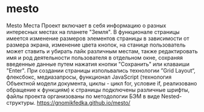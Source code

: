 # mesto
Mesto
Места
Проект включает в себя информацию о разных интересных местах на планете "Земля". В функционале страницы имеется изменение размеров элементов страницы в зависимости от размера экрана, изменение цвета кнопок, на станице пользователь может ставить и убирать лайк различным местам, также редактировать имя и род деятельности пользователя в отдельном окне, сохраняя введенные данные путем нажатия кнопки "Сохранить" или клаваиши "Enter". При создании страницы изпольвались технологии ”Grid Layout“, флексбокс, медиазапросы, функционал JavaScript (технология Объектной модели документа, циклы - цикл for, условие if, реализовано обращение к функциям) к страницы подключены различные шрифты, файлы проекта организованы по методологии БЭМ в виде Nested-структуры.
https://gnomikfedka.github.io/mesto/